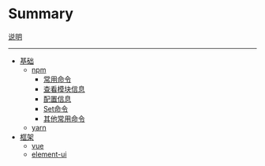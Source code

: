 # Summary

[说明](./index.md)

-----

- [基础](./base/index.md)
  - [npm](./base/npm_index.md)
    - [常用命令](./base/npm_general_cmd.md)
    - [查看模块信息](./base/npm_module_info.md)
    - [配置信息](./base/npm_config_cmd.md)
    - [Set命令](./base/ncpm_set_cmd.md)
    - [其他常用命令](./base/npm_other_cmd.md)
  - [yarn](./base/yarn_index.md)
- [框架]()
  - [vue]()
  - [element-ui](./frame/elementui_index.md)
